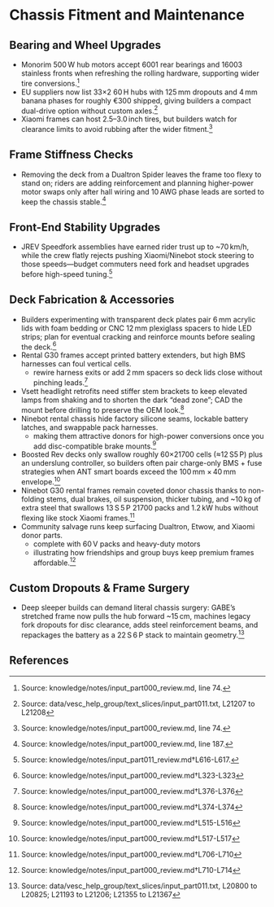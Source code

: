 # Chassis Fitment and Maintenance

## Bearing and Wheel Upgrades

- Monorim 500 W hub motors accept 6001 rear bearings and 16003 stainless fronts when refreshing the rolling hardware, supporting wider tire conversions.[^bearing_sizes]
- EU suppliers now list 33×2 60 H hubs with 125 mm dropouts and 4 mm banana phases for roughly €300 shipped, giving builders a compact dual-drive option without custom axles.[^eu_33x2_hub]
- Xiaomi frames can host 2.5–3.0 inch tires, but builders watch for clearance limits to avoid rubbing after the wider fitment.[^tire_clearance]

## Frame Stiffness Checks

- Removing the deck from a Dualtron Spider leaves the frame too flexy to stand on; riders are adding reinforcement and planning higher-power motor swaps only after hall wiring and 10 AWG phase leads are sorted to keep the chassis stable.[^dualtron_spider]

## Front-End Stability Upgrades

- JREV Speedfork assemblies have earned rider trust up to ~70 km/h, while the crew flatly rejects pushing Xiaomi/Ninebot stock steering to those speeds—budget commuters need fork and headset upgrades before high-speed tuning.[^speedfork]

## Deck Fabrication & Accessories

- Builders experimenting with transparent deck plates pair 6 mm acrylic lids with foam bedding or CNC 12 mm plexiglass spacers to hide LED strips; plan for eventual cracking and reinforce mounts before sealing the deck.[^1]
- Rental G30 frames accept printed battery extenders, but high BMS harnesses can foul vertical cells.
  - rewire harness exits or add 2 mm spacers so deck lids close without pinching leads.[^2]
- Vsett headlight retrofits need stiffer stem brackets to keep elevated lamps from shaking and to shorten the dark “dead zone”; CAD the mount before drilling to preserve the OEM look.[^3]
- Ninebot rental chassis hide factory silicone seams, lockable battery latches, and swappable pack harnesses.
  - making them attractive donors for high-power conversions once you add disc-compatible brake mounts.[^4]
- Boosted Rev decks only swallow roughly 60×21700 cells (≈12 S5 P) plus an underslung controller, so builders often pair charge-only BMS + fuse strategies when ANT smart boards exceed the 100 mm × 40 mm envelope.[^5]
- Ninebot G30 rental frames remain coveted donor chassis thanks to non-folding stems, dual brakes, oil suspension, thicker tubing, and ~10 kg of extra steel that swallows 13 S 5 P 21700 packs and 1.2 kW hubs without flexing like stock Xiaomi frames.[^6]
- Community salvage runs keep surfacing Dualtron, Etwow, and Xiaomi donor parts.
  - complete with 60 V packs and heavy-duty motors
  - illustrating how friendships and group buys keep premium frames affordable.[^7]

## Custom Dropouts & Frame Surgery

- Deep sleeper builds can demand literal chassis surgery: GABE’s stretched frame now pulls the hub forward ~15 cm, machines legacy fork dropouts for disc clearance, adds steel reinforcement beams, and repackages the battery as a 22 S 6 P stack to maintain geometry.[^dropout_mods]

[^bearing_sizes]: Source: knowledge/notes/input_part000_review.md, line 74.
[^tire_clearance]: Source: knowledge/notes/input_part000_review.md, line 74.
[^eu_33x2_hub]: Source: data/vesc_help_group/text_slices/input_part011.txt, L21207 to L21208
[^dualtron_spider]: Source: knowledge/notes/input_part000_review.md, line 187.
[^speedfork]: Source: knowledge/notes/input_part011_review.md†L616-L617.


## References

[^1]: Source: knowledge/notes/input_part000_review.md†L323-L323
[^2]: Source: knowledge/notes/input_part000_review.md†L376-L376
[^3]: Source: knowledge/notes/input_part000_review.md†L374-L374
[^4]: Source: knowledge/notes/input_part000_review.md†L515-L516
[^5]: Source: knowledge/notes/input_part000_review.md†L517-L517
[^6]: Source: knowledge/notes/input_part000_review.md†L706-L710
[^7]: Source: knowledge/notes/input_part000_review.md†L710-L714
[^dropout_mods]: Source: data/vesc_help_group/text_slices/input_part011.txt, L20800 to L20825; L21193 to L21206; L21355 to L21367
